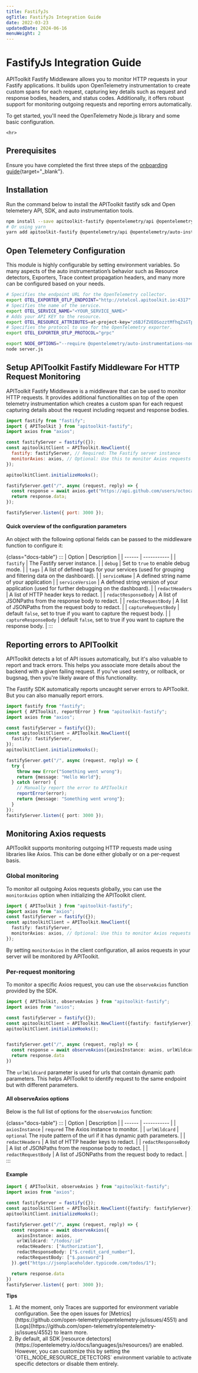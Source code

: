 ```yaml
---
title: FastifyJs
ogTitle: FastifyJs Integration Guide
date: 2022-03-23
updatedDate: 2024-06-16
menuWeight: 2
---
```


# FastifyJs Integration Guide

APIToolkit Fastify Middleware allows you to monitor HTTP requests in your Fastify applications. It builds upon OpenTelemetry instrumentation to create custom spans for each request, capturing key details such as request and response bodies, headers, and status codes. Additionally, it offers robust support for monitoring outgoing requests and reporting errors automatically.

To get started, you'll need the OpenTelemetry Node.js library and some basic configuration.

```=html
<hr>
```

## Prerequisites

Ensure you have completed the first three steps of the [onboarding guide](/docs/onboarding/){target="\_blank"}.

## Installation

Run the command below to install the APIToolkit fastify sdk and Open telemetery API, SDK, and auto instrumentation tools.

```sh
npm install --save apitoolkit-fastify @opentelemetry/api @opentelemetry/auto-instrumentations-node
# Or using yarn
yarn add apitoolkit-fastify @opentelemetry/api @opentelemetry/auto-instrumentations-node
```

## Open Telemetery Configuration

This module is highly configurable by setting environment variables. So many aspects of the auto instrumentation’s behavior such as Resource detectors, Exporters, Trace context propagation headers,
and many more can be configured based on your needs.

```sh
# Specifies the endpoint URL for the OpenTelemetry collector.
export OTEL_EXPORTER_OTLP_ENDPOINT="http://otelcol.apitoolkit.io:4317"
# Specifies the name of the service.
export OTEL_SERVICE_NAME="<YOUR_SERVICE_NAME>"
# Adds your API KEY to the resource.
export OTEL_RESOURCE_ATTRIBUTES=at-project-key="z6BJfZVEOSozztMfhqZsGTpG9DiXT9Weurvk1bpe9mwF8orB"
# Specifies the protocol to use for the OpenTelemetry exporter.
export OTEL_EXPORTER_OTLP_PROTOCOL="grpc"

export NODE_OPTIONS="--require @opentelemetry/auto-instrumentations-node/register"
node server.js
```

## Setup APIToolkit Fastify Middleware For HTTP Request Monitoring

APIToolkit Fastify Middleware is a middleware that can be used to monitor HTTP requests. It provides additional functionalities on top of the open telemetry instrumentation which creates a custom span for each request capturing details about the request including request and response bodies.

```js
import fastify from "fastify";
import { APIToolkit } from "apitoolkit-fastify";
import axios from "axios";

const fastifyServer = fastify({});
const apitoolkitClient = APIToolkit.NewClient({
  fastify: fastifyServer, // Required: The Fastify server instance
  monitorAxios: axios, // Optional: Use this to monitor Axios requests
});

apitoolkitClient.initializeHooks();

fastifyServer.get("/", async (request, reply) => {
  const response = await axios.get("https://api.github.com/users/octocat");
  return response.data;
});

fastifyServer.listen({ port: 3000 });
```

#### Quick overview of the configuration parameters

An object with the following optional fields can be passed to the middleware function to configure it:

{class="docs-table"}
:::
| Option | Description |
| ------ | ----------- |
| `fastify` | The Fastify server instance. |
| `debug` | Set to `true` to enable debug mode. |
| `tags` | A list of defined tags for your services (used for grouping and filtering data on the dashboard). |
| `serviceName` | A defined string name of your application |
| `serviceVersion` | A defined string version of your application (used for further debugging on the dashboard). |
| `redactHeaders` | A list of HTTP header keys to redact. |
| `redactResponseBody` | A list of JSONPaths from the response body to redact. |
| `redactRequestBody` | A list of JSONPaths from the request body to redact. |
| `captureRequestBody` | default `false`, set to true if you want to capture the request body. |
| `captureResponseBody` | default `false`, set to true if you want to capture the response body. |
:::

## Reporting errors to APIToolkit

APIToolkit detects a lot of API issues automatically, but it's also valuable to report and track errors. This helps you associate more details about the backend with a given failing request.
If you've used sentry, or rollback, or bugsnag, then you're likely aware of this functionality.

The Fastify SDK automatically reports uncaught server errors to APIToolkit. But you can also manually report errors.

```typescript
import fastify from "fastify";
import { APIToolkit, reportError } from "apitoolkit-fastify";
import axios from "axios";

const fastifyServer = fastify({});
const apitoolkitClient = APIToolkit.NewClient({
  fastify: fastifyServer,
});
apitoolkitClient.initializeHooks();

fastifyServer.get("/", async (request, reply) => {
  try {
    throw new Error("Something went wrong");
    return {message: "Hello World"};
  } catch (error) {
    // Manually report the error to APIToolkit
    reportError(error);
    return {message: "Something went wrong"};
  }
});
fastifyServer.listen({ port: 3000 });
```

## Monitoring Axios requests
APIToolkit supports monitoring outgoing HTTP requests made using libraries like Axios. This can be done either globally or on a per-request basis.

### Global monitoring
To monitor all outgoing Axios requests globally, you can use the `monitorAxios` option when initializing the APIToolkit client.
```typescript
import { APIToolkit } from "apitoolkit-fastify";
import axios from "axios";
const fastifyServer = fastify({});
const apitoolkitClient = APIToolkit.NewClient({
  fastify: fastifyServer,
  monitorAxios: axios, // Optional: Use this to monitor Axios requests
});
```
By setting `monitorAxios` in the client configuration, all axios requests in your server will be monitored by APIToolkit.

### Per-request monitoring
To monitor a specific Axios request, you can use the `observeAxios` function provided by the SDK.

```typescript
import { APIToolkit, observeAxios } from "apitoolkit-fastify";
import axios from "axios";

const fastifyServer = fastify({});
const apitoolkitClient = APIToolkit.NewClient({fastify: fastifyServer});
apitoolkitClient.initializeHooks();


fastifyServer.get("/", async (request, reply) => {
  const response = await observeAxios({axiosInstance: axios, urlWildcard: "/todos/:id"}).get("https://jsonplaceholder.typicode.com/todos/1");
  return response.data
})
```
The `urlWildcard` parameter is used for urls that contain dynamic path parameters. This helps APIToolkit to identify request to the same endpoint but with different parameters.

#### All observeAxios options
Below is the full list of options for the `observeAxios` function:

{class="docs-table"}
:::
| Option | Description |
| ------ | ----------- |
| `axiosInstance` | `requred` The Axios instance to monitor. |
| `urlWildcard` | `optional` The route pattern of the url if it has dynamic path parameters. |
| `redactHeaders` | A list of HTTP header keys to redact. |
| `redactResponseBody` | A list of JSONPaths from the response body to redact. |
| `redactRequestBody` | A list of JSONPaths from the request body to redact. |
:::

#### Example
```typescript
import { APIToolkit, observeAxios } from "apitoolkit-fastify";
import axios from "axios";

const fastifyServer = fastify({});
const apitoolkitClient = APIToolkit.NewClient({fastify: fastifyServer});
apitoolkitClient.initializeHooks();

fastifyServer.get("/", async (request, reply) => {
  const response = await observeAxios({
    axiosInstance: axios,
    urlWildcard: "/todos/:id"
    redactHeaders: ["Authorization"],
    redactResponseBody: ["$.credit_card_number"],
    redactRequestBody: ["$.password"]
  }).get("https://jsonplaceholder.typicode.com/todos/1");

  return response.data
})
fastifyServer.listen({ port: 3000 });
```

<div class="callout">
  <p><i class="fa-regular fa-lightbulb"></i> <b>Tips</b></p>
  <ol>
  <li>
  At the moment, only Traces are supported for environment variable configuration. See the open issues for [Metrics](https://github.com/open-telemetry/opentelemetry-js/issues/4551) and [Logs](https://github.com/open-telemetry/opentelemetry-js/issues/4552) to learn more.
  </li>
 <li>
  By default, all SDK [resource detectors](https://opentelemetry.io/docs/languages/js/resources/) are enabled. However, you can customize this by setting the `OTEL_NODE_RESOURCE_DETECTORS` environment variable to activate specific detectors or disable them entirely.
 </li>
  </ul>
</div>
